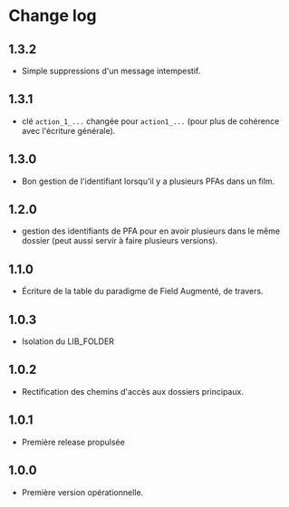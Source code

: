 # Change log

## 1.3.2

* Simple suppressions d'un message intempestif.

## 1.3.1

* clé `action_1_...` changée pour `action1_...` (pour plus de cohérence avec l'écriture générale).

## 1.3.0

* Bon gestion de l'identifiant lorsqu'il y a plusieurs PFAs dans un film.

## 1.2.0

* gestion des identifiants de PFA pour en avoir plusieurs dans le même dossier (peut aussi servir à faire plusieurs versions).

## 1.1.0

* Écriture de la table du paradigme de Field Augmenté, de travers.

## 1.0.3

* Isolation du LIB_FOLDER

## 1.0.2

* Rectification des chemins d'accès aux dossiers principaux.

## 1.0.1

* Première release propulsée

## 1.0.0

* Première version opérationnelle.
